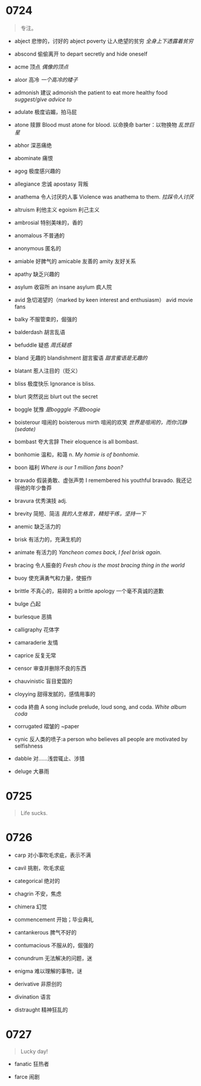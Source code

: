 # 0724
> 专注。

- abject 悲惨的，讨好的
abject poverty 让人绝望的贫穷
*全身上下透露着贫穷*

- abscond 偷偷离开 to depart secretly and hide oneself

- acme 顶点
*偶像的顶点*

- aloor 高冷
*一个高冷的矮子*

- admonish 建议
admonish the patient to eat more healthy food
*suggest/give advice to*

- adulate 极度谄媚，拍马屁
- atone 赎罪
Blood must atone for blood. 以命换命
barter：以物换物
*乱世巨星*

- abhor 深恶痛绝
- abominate 痛恨

- agog 极度感兴趣的

- allegiance 忠诚 apostasy 背叛

- anathema 令人讨厌的人事
Violence was anathema to them.
*拉踩令人讨厌*

- altruism 利他主义
egoism 利己主义

- ambrosial 特别美味的，香的

- anomalous 不普通的
- anonymous 匿名的

- amiable 好脾气的 amicable 友善的 amity 友好关系

- apathy 缺乏兴趣的

- asylum 收容所
an insane asylum 疯人院

- avid 急切渴望的（marked by keen interest and enthusiasm）
avid movie fans

- balky 不服管束的，倔强的

- balderdash 胡言乱语

- befuddle 疑惑
*周氏疑惑*

- bland 无趣的 blandishment 甜言蜜语
*甜言蜜语是无趣的*

- blatant 惹人注目的（贬义）

- bliss 极度快乐 Ignorance is bliss.

- blurt 突然说出 blurt out the secret

- boggle 犹豫
*是bogggle 不是boogie*

- boisterour 喧闹的
boisterous mirth 喧闹的欢笑
*世界是喧闹的，而你沉静(sedate)*

- bombast 夸大言辞
Their eloquence is all bombast.

- bonhomie 温和，和蔼 n.
*My homie is of bonhomie.*

- boon 福利
*Where is our 1 million fans boon?*


- bravado 假装勇敢、虚张声势
I remembered his youthful bravado. 我还记得他的年少鲁莽

- bravura 优秀演技 adj.

- brevity 简短、简洁
*我的人生格言，精短干练，坚持一下*

- anemic 缺乏活力的
- brisk 有活力的，充满生机的
- animate 有活力的
*Yancheon comes back, I feel brisk again.*
- bracing 令人振奋的
*Fresh chou is the most bracing thing in the world*
- buoy 使充满勇气和力量，使振作

- brittle 不真心的，易碎的
 a brittle apology 一个毫不真诚的道歉

- bulge 凸起

- burlesque 恶搞

- calligraphy 花体字
- camaraderie 友情

- caprice 反复无常

- censor 审查并删除不良的东西

- chauvinistic 盲目爱国的

- cloyying 甜得发腻的，感情用事的

- coda 終曲
A song include prelude, loud song, and coda.
*White album coda*

- corrugated 褶皱的 ~paper

- cynic 反人类的喷子:a person who believes all people are motivated by selfishness

- dabble 对……浅尝辄止、涉猎

- deluge 大暴雨


# 0725 
> Life sucks.

# 0726
- carp 对小事吹毛求疵，表示不满

- cavil 挑剔，吹毛求疵

- categorical 绝对的

- chagrin 不安，焦虑

- chimera 幻觉

- commencement 开始；毕业典礼

- cantankerous 脾气不好的

- contumacious 不服从的，倔强的

- conundrum 无法解决的问题，迷

- enigma 难以理解的事物，谜

- derivative 非原创的

- divination 语言

- distraught 精神狂乱的

# 0727
> Lucky day!

- fanatic 狂热者

- farce 闹剧

